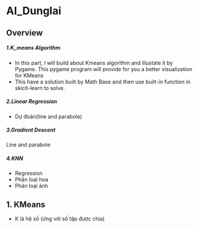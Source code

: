 # AI_Dunglai
## Overview

##### 1.K_means Algorithm
- In this part, I will build about Kmeans algorithm and illustate it by Pygame. This pygame program will provide for you a better visualization for KMeans
- This have a solution built by Math Base and then use built-in function in skicit-learn to solve.

##### 2.Linear Regression
- Dự đoán(line and parabole)

##### 3.Gradient Descent
Line and parabole

##### 4.KNN
- Regression 
- Phân loại hoa
- Phân loại ảnh 


## 1. KMeans
- K là hệ số (ứng với số tập được chia) 
